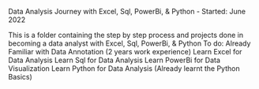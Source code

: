 Data Analysis Journey with Excel, Sql, PowerBi, & Python - Started: June 2022

This is a folder containing the step by step process and projects done in becoming a data analyst with Excel, Sql, PowerBi, & Python 
To do: Already Familiar with Data Annotation (2 years work experience) Learn Excel for Data Analysis Learn Sql for Data Analysis Learn PowerBi for Data Visualization Learn Python for Data Analysis (Already learnt the Python Basics)
